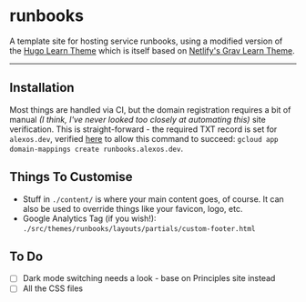 # runbooks

A template site for hosting service runbooks, using a modified version of the [Hugo Learn Theme](https://themes.gohugo.io/themes/hugo-theme-learn/) which is itself based on [Netlify's Grav Learn Theme](http://learn.getgrav.org/).

---

## Installation

Most things are handled via CI, but the domain registration requires a bit of manual _(I think, I've never looked too closely at automating this)_ site verification. This is straight-forward - the required TXT record is set for `alexos.dev`, verified [here](https://www.google.com/webmasters/verification/verification?domain=alexos.dev) to allow this command to succeed: `gcloud app domain-mappings create runbooks.alexos.dev`.

## Things To Customise

- Stuff in `./content/` is where your main content goes, of course. It can also be used to override things like your favicon, logo, etc.
- Google Analytics Tag (if you wish!): `./src/themes/runbooks/layouts/partials/custom-footer.html`

## To Do

- [ ] Dark mode switching needs a look - base on Principles site instead
- [ ] All the CSS files
